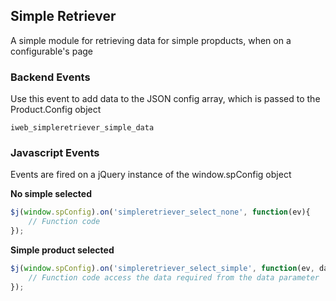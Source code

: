 ## Simple Retriever ##
A simple module for retrieving data for simple propducts, when on a configurable's page

### Backend Events ###
Use this event to add data to the JSON config array, which is passed to the Product.Config object
```
iweb_simpleretriever_simple_data
```

### Javascript Events ###
Events are fired on a jQuery instance of the window.spConfig object

**No simple selected**
```js
$j(window.spConfig).on('simpleretriever_select_none', function(ev){
    // Function code
});
```

**Simple product selected**
```js
$j(window.spConfig).on('simpleretriever_select_simple', function(ev, data){
    // Function code access the data required from the data parameter
});
```